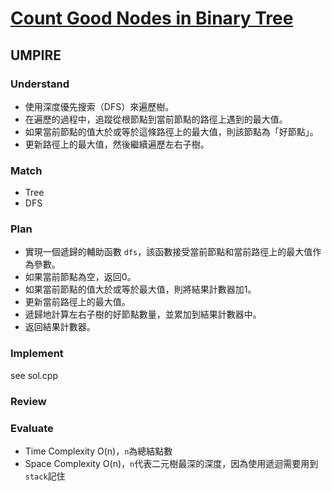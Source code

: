 # [Count Good Nodes in Binary Tree](https://neetcode.io/problems/count-good-nodes-in-binary-tree)

## UMPIRE
### Understand
- 使用深度優先搜索（DFS）來遍歷樹。
- 在遍歷的過程中，追蹤從根節點到當前節點的路徑上遇到的最大值。
- 如果當前節點的值大於或等於這條路徑上的最大值，則該節點為「好節點」。
- 更新路徑上的最大值，然後繼續遍歷左右子樹。
### Match
* Tree
* DFS
### Plan
- 實現一個遞歸的輔助函數 `dfs`，該函數接受當前節點和當前路徑上的最大值作為參數。
- 如果當前節點為空，返回0。
- 如果當前節點的值大於或等於最大值，則將結果計數器加1。
- 更新當前路徑上的最大值。
- 遞歸地計算左右子樹的好節點數量，並累加到結果計數器中。
- 返回結果計數器。
### Implement
see sol.cpp
### Review

### Evaluate
* Time Complexity O(n)，`n`為總結點數
* Space Complexity O(n)，`n`代表二元樹最深的深度，因為使用遞迴需要用到`stack`記住